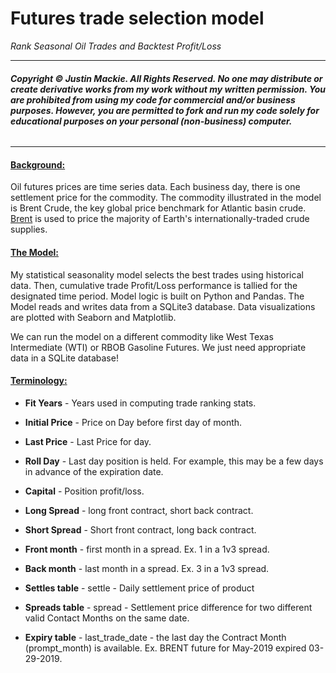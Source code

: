 # Futures trade selection model
*Rank Seasonal Oil Trades and Backtest Profit/Loss*

***
###### ***Copyright © Justin Mackie. All Rights Reserved.  No one may distribute or create derivative works from my work without my written permission.  You are prohibited from using my code for commercial and/or business purposes.  However, you are permitted to fork and run my code solely for educational purposes on your personal (non-business) computer.***
***
#### <ins>Background:</ins>
Oil futures prices are time series data.  Each business day, there is one settlement price for the commodity.  The commodity illustrated in the model is Brent Crude, the key global price benchmark for Atlantic basin crude.  [Brent]( https://www.theice.com/products/219/Brent-Crude-Futures/specs)  is used to price the majority of Earth's internationally-traded crude supplies.

#### <ins>The Model:</ins>
My statistical seasonality model selects the best trades using historical data.  Then, cumulative trade Profit/Loss performance is tallied for the designated time period.  Model logic is built on Python and Pandas.  The Model reads and writes data from a SQLite3 database.  Data visualizations are plotted with Seaborn and Matplotlib.

We can run the model on a different commodity like West Texas Intermediate (WTI) or RBOB Gasoline Futures.  We just need appropriate data in a SQLite database!


#### <ins>Terminology:</ins>
* **Fit Years** - Years used in computing trade ranking stats.
* **Initial Price** - Price on Day before first day of month.
* **Last Price** - Last Price for day.
* **Roll Day** - Last day position is held.  For example, this may be a few days in advance of the expiration date.
* **Capital** - Position profit/loss.
* **Long Spread** - long front contract, short back contract.
* **Short Spread** - Short front contract, long back contract.
* **Front month** - first month in a spread.  Ex. 1 in a 1v3 spread.
* **Back month** - last  month in a spread.  Ex. 3 in a 1v3 spread.

* **Settles table** - settle - Daily settlement price of product

* **Spreads table** - spread - Settlement price difference for two different valid Contact Months on the same date.

* **Expiry table** - last_trade_date - the last day the Contract Month (prompt_month) is available.  Ex. BRENT future for May-2019  expired 03-29-2019.
